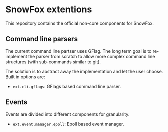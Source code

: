 SnowFox extentions
==================
This repository contains the official non-core components for SnowFox.


Command line parsers
--------------------
The current command line partser uses GFlag.
The long term goal is to re-implement the parser from scratch to allow
more complex command line structures (with sub-commands similar to git).

The solution is to abstract away the implementation and let the user choose.
Built in options are:

  * `ext.cli.gflags`: GFlags based command line parser.


Events
------
Events are divided into different components for granularity.

  * `ext.event.manager.epoll`: Epoll based event manager.
